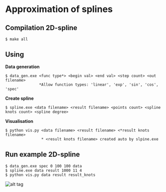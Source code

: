 # Approximation of splines
 ## Compilation 2D-spline
```shell
$ make all
```
## Using
**Data generation**
```text
$ data_gen.exe <func type*> <begin val> <end val> <step count> <out filename>
               *Allow function types: 'linear', 'exp', 'sin', 'cos', 'spec'
```
**Create spline**
```text
$ spline.exe <data filename> <result filename> <points count> <spline knots count> <spline degree>
```
 **Visualisation**
```text
$ python vis.py <data filename> <result filename> <*result knots filename>
                * <result knots filename> created auto by slpine.exe
```
 ## Run example 2D-spline
```shell
$ data_gen.exe spec 0 100 100 data
$ spline.exe data result 1000 11 4
$ python vis.py data result result_knots
```
 ![alt tag](https://github.com/alex-belov/splines/blob/master/resource/example.png)
